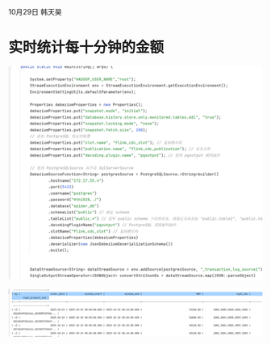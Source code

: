 10月29日 韩天昊
# 实时统计每十分钟的金额


![](img/QQ_1761747123478.png)




![](img/090517178caef0d169fee0b10b5b2e34.png)



